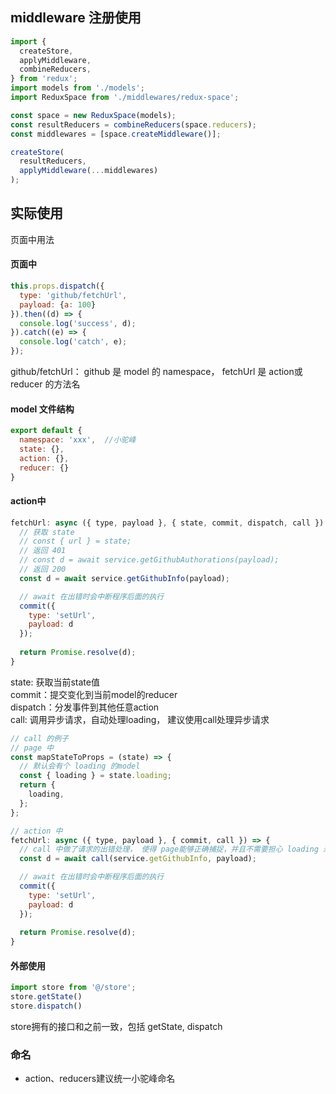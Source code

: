 ## middleware 注册使用
``` javascript
import {
  createStore,
  applyMiddleware,
  combineReducers,
} from 'redux';
import models from './models';
import ReduxSpace from './middlewares/redux-space';

const space = new ReduxSpace(models);
const resultReducers = combineReducers(space.reducers);
const middlewares = [space.createMiddleware()];

createStore(
  resultReducers,
  applyMiddleware(...middlewares)
);
```


## 实际使用
页面中用法
#### 页面中
``` javascript
this.props.dispatch({
  type: 'github/fetchUrl',
  payload: {a: 100}
}).then((d) => {
  console.log('success', d);
}).catch((e) => {
  console.log('catch', e);
});
```
github/fetchUrl： github 是 model 的 namespace， fetchUrl 是 action或reducer 的方法名

#### model 文件结构
``` javascript
export default {
  namespace: 'xxx',  //小驼峰
  state: {},
  action: {},
  reducer: {}
}
```

#### action中
``` javascript
fetchUrl: async ({ type, payload }, { state, commit, dispatch, call }) => {
  // 获取 state
  // const { url } = state;
  // 返回 401
  // const d = await service.getGithubAuthorations(payload);
  // 返回 200
  const d = await service.getGithubInfo(payload);

  // await 在出错时会中断程序后面的执行
  commit({
    type: 'setUrl',
    payload: d
  });
  
  return Promise.resolve(d);
}
```
state: 获取当前state值  
commit：提交变化到当前model的reducer  
dispatch：分发事件到其他任意action  
call: 调用异步请求，自动处理loading， 建议使用call处理异步请求

``` javascript
// call 的例子
// page 中
const mapStateToProps = (state) => {
  // 默认会有个 loading 的model
  const { loading } = state.loading;
  return {
    loading,
  };
};

// action 中
fetchUrl: async ({ type, payload }, { commit, call }) => {
  // call 中做了请求的出错处理， 使得 page能够正确捕捉，并且不需要担心 loading 未取消的情况 
  const d = await call(service.getGithubInfo, payload);

  // await 在出错时会中断程序后面的执行
  commit({
    type: 'setUrl',
    payload: d
  });
  
  return Promise.resolve(d);
}
```

#### 外部使用
``` javascript
import store from '@/store';
store.getState()
store.dispatch()
```
store拥有的接口和之前一致，包括 getState, dispatch

### 命名

- action、reducers建议统一小驼峰命名
